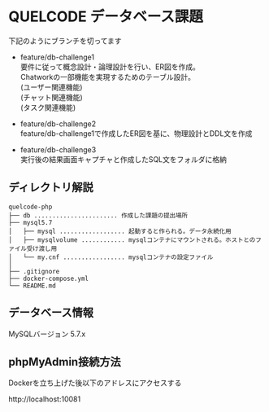 # QUELCODE データベース課題

下記のようにブランチを切ってます

-  feature/db-challenge1<br>要件に従って概念設計・論理設計を行い、ER図を作成。<br>
Chatworkの一部機能を実現するためのテーブル設計。<br>
(ユーザー関連機能)<br>
(チャット関連機能)<br>
(タスク関連機能)

-  feature/db-challenge2<br>feature/db-challenge1で作成したER図を基に、物理設計とDDL文を作成

-  feature/db-challenge3<br>実行後の結果画面キャプチャと作成したSQL文をフォルダに格納


## ディレクトリ解説

```
quelcode-php
├── db ....................... 作成した課題の提出場所
├── mysql5.7
│   ├── mysql .................. 起動すると作られる。データ永続化用
│   ├── mysqlvolume ............ mysqlコンテナにマウントされる。ホストとのファイル受け渡し用
│   └── my.cnf ................. mysqlコンテナの設定ファイル
│  
├── .gitignore
├── docker-compose.yml
└── README.md
```

## データベース情報
MySQLバージョン 5.7.x

## phpMyAdmin接続方法

Dockerを立ち上げた後以下のアドレスにアクセスする

http://localhost:10081
